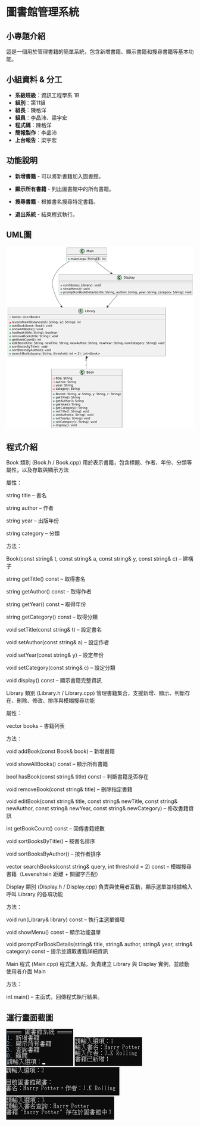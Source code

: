 # 圖書館管理系統

##  小專題介紹
這是一個用於管理書籍的簡單系統，包含新增書籍、顯示書籍和搜尋書籍等基本功能。

## 小組資料 & 分工

- **系級班級**：資訊工程學系 1B  
- **組別**：第11組  
- **組長**：陳格洋  
- **組員**：李晶沛、梁宇宏  
- **程式碼**：陳格洋
- **簡報製作**：李晶沛
- **上台報告**：梁宇宏

##  功能說明

- **新增書籍** - 可以將新書籍加入圖書館。

- **顯示所有書籍** - 列出圖書館中的所有書籍。

- **搜尋書籍** - 根據書名搜尋特定書籍。

- **退出系統** - 結束程式執行。

## UML圖

![image](readme_repository/UML.png)

## 程式介紹
Book 類別 (Book.h / Book.cpp)
用於表示書籍，包含標題、作者、年份、分類等屬性，以及存取與顯示方法

屬性：

string title – 書名

string author – 作者

string year – 出版年份

string category – 分類

方法：

Book(const string& t, const string& a, const string& y, const string& c) – 建構子

string getTitle() const – 取得書名

string getAuthor() const – 取得作者

string getYear() const – 取得年份

string getCategory() const – 取得分類

void setTitle(const string& t) – 設定書名

void setAuthor(const string& a) – 設定作者

void setYear(const string& y) – 設定年份

void setCategory(const string& c) – 設定分類

void display() const – 顯示書籍完整資訊

Library 類別 (Library.h / Library.cpp)
管理書籍集合，支援新增、顯示、判斷存在、刪除、修改、排序與模糊搜尋功能

屬性：

vector<Book> books – 書籍列表

方法：

void addBook(const Book& book) – 新增書籍

void showAllBooks() const – 顯示所有書籍

bool hasBook(const string& title) const – 判斷書籍是否存在

void removeBook(const string& title) – 刪除指定書籍

void editBook(const string& title, const string& newTitle, const string& newAuthor, const string& newYear, const string& newCategory) – 修改書籍資訊

int getBookCount() const – 回傳書籍總數

void sortBooksByTitle() – 按書名排序

void sortBooksByAuthor() – 按作者排序

vector<Book> searchBooks(const string& query, int threshold = 2) const – 模糊搜尋書籍（Levenshtein 距離 + 關鍵字匹配）

Display 類別 (Display.h / Display.cpp)
負責與使用者互動，顯示選單並根據輸入呼叫 Library 的各項功能

方法：

void run(Library& library) const – 執行主選單循環

void showMenu() const – 顯示功能選單

void promptForBookDetails(string& title, string& author, string& year, string& category) const – 提示並讀取書籍詳細資訊

Main 程式 (Main.cpp)
程式進入點，負責建立 Library 與 Display 實例，並啟動使用者介面 Main

方法：

int main() – 主函式，回傳程式執行結果。


## 運行畫面截圖

![image](readme_repository/運行畫面.png)
![image](readme_repository/1.png)
![image](readme_repository/2.png)
![image](readme_repository/3.png)


